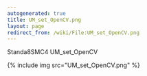 ```yaml
---
autogenerated: true
title: UM_set_OpenCV.png
layout: page
redirect_from: /wiki/File:UM_set_OpenCV.png
---
```


Standa8SMC4 UM\_set\_OpenCV

{% include img src="UM_set_OpenCV.png" %}

